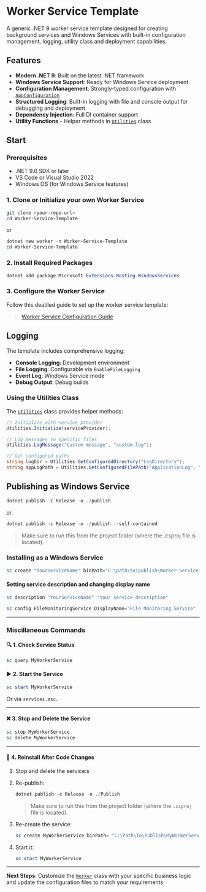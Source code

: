 # Worker Service Template

A generic .NET 9 worker service template designed for creating background services and Windows Services with built-in configuration management, logging, utility class and deployment capabilities.

## Features

- **Modern .NET 9**: Built on the latest .NET framework
- **Windows Service Support**: Ready for Windows Service deployment
- **Configuration Management**: Strongly-typed configuration with [`AppConfiguration`](Models/AppConfiguration.cs)
- **Structured Logging**: Built-in logging with file and console output for debugging and deployment
- **Dependency Injection**: Full DI container support
- **Utility Functions** - Helper methods in [`Utilities`](Utilities.cs) class

## Start

### Prerequisites

- .NET 9.0 SDK or later
- VS Code or Visual Studio 2022
- Windows OS (for Windows Service features)

### 1. Clone or Initialize your own Worker Service

```powershell
git clone <your-repo-url>
cd Worker-Service-Template
```

or

```powershell
dotnet new worker -n Worker-Service-Template
cd Worker-Service-Template
```

### 2. Install Required Packages

```powershell
dotnet add package Microsoft.Extensions.Hosting.WindowsServices
```

### 3. Configure the Worker Service

Follow this deatiled guide to set up the worker service template:

> [Worker Service Configuration Guide](./FullGuide.md)

## Logging

The template includes comprehensive logging:

- **Console Logging**: Development environment
- **File Logging**: Configurable via `EnableFileLogging`
- **Event Log**: Windows Service mode
- **Debug Output**: Debug builds

### Using the Utilities Class

The [`Utilities`](Utilities.cs) class provides helper methods:

```csharp
// Initialize with service provider
Utilities.Initialize(serviceProvider);

// Log messages to specific files
Utilities.LogMessage("Custom message", "custom.log");

// Get configured paths
string logDir = Utilities.GetConfiguredDirectory("LogDirectory");
string appLogPath = Utilities.GetConfiguredFilePath("ApplicationLog", "LogDirectory");
```

## Publishing as Windows Service

```powershell
dotnet publish -c Release -o ./publish
```

or

```powershell
dotnet publish -c Release -o ./publish --self-contained
```

> Make sure to run this from the project folder (where the .csproj file is located).

### Installing as a Windows Service

```powershell
sc create "YourServiceName" binPath="C:\path\to\publish\Worker-Service-Template.exe" DisplayName="The Service Name" start=auto
```

#### Setting service description and changing display name

```powershell
sc description "YourServiceName" "Your service description"
```

```powershell
sc config FileMonitoringService DisplayName="File Monitoring Service"
```

---

### Miscillaneous Commands

#### 🔍 1. Check Service Status

```powershell
sc query MyWorkerService
```

#### ▶️ 2. Start the Service

```powershell
sc start MyWorkerService
```

Or via `services.msc`.

---

#### ❌ 3. Stop and Delete the Service

```powershell
sc stop MyWorkerService
sc delete MyWorkerService
```

---

#### 🔁 4. Reinstall After Code Changes

1. Stop and delete the service:s

2. Re-publish:

   ```powershell
   dotnet publish -c Release -o ./Publish
   ```

   > Make sure to run this from the project folder (where the `.csproj` file is located).

3. Re-create the service:

   ```powershell
   sc create MyWorkerService binPath= "C:\Path\To\Publish\MyWorkerService.exe"
   ```

4. Start it:

   ```powershell
   sc start MyWorkerService
   ```

---

**Next Steps**: Customize the [`Worker`](Worker.cs) class with your specific business logic and update the configuration files to match your requirements.
